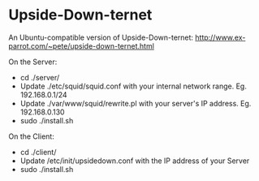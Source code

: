 Upside-Down-ternet
====================

An Ubuntu-compatible version of Upside-Down-ternet: http://www.ex-parrot.com/~pete/upside-down-ternet.html

On the Server:

* cd ./server/
* Update ./etc/squid/squid.conf with your internal network range. Eg. 192.168.0.1/24
* Update ./var/www/squid/rewrite.pl with your server's IP address. Eg. 192.168.0.130
* sudo ./install.sh

On the Client:

* cd ./client/
* Update /etc/init/upsidedown.conf with the IP address of your Server
* sudo ./install.sh
